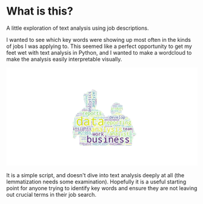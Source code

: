# What is this?
A little exploration of text analysis using job descriptions.

I wanted to see which key words were showing up most often in the kinds of jobs I was applying to. 
This seemed like a perfect opportunity to get my feet wet with text analysis in Python, and I wanted to make a wordcloud to make the analysis easily interpretable visually.

![Wordcloud output](https://github.com/MokeEire/jobdesc-nlp/blob/master/wc.png)

It is a simple script, and doesn't dive into text analysis deeply at all (the lemmatization needs some examination).
Hopefully it is a useful starting point for anyone trying to identify key words and ensure they are not leaving out crucial terms in their job search.
